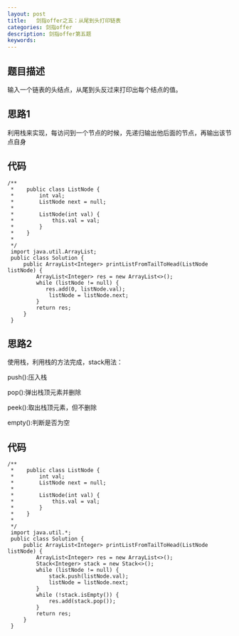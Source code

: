 ```yaml
---
layout: post
title:   剑指offer之五：从尾到头打印链表
categories: 剑指offer
description: 剑指offer第五题
keywords: 
---
```



## 题目描述

输入一个链表的头结点，从尾到头反过来打印出每个结点的值。

## 思路1

利用栈来实现，每访问到一个节点的时候，先递归输出他后面的节点，再输出该节点自身

## 代码



	/**
	 *    public class ListNode {
	 *        int val;
	 *        ListNode next = null;
	 *
	 *        ListNode(int val) {
	 *            this.val = val;
	 *        }
	 *    }
	 *
	 */
	 import java.util.ArrayList;
	 public class Solution {
	     public ArrayList<Integer> printListFromTailToHead(ListNode listNode) {
	         ArrayList<Integer> res = new ArrayList<>();
	         while (listNode != null) {
	            res.add(0, listNode.val);
	             listNode = listNode.next;
	         }
	         return res;
	     }
	 }
## 思路2

使用栈，利用栈的方法完成，stack用法：

push():压入栈

pop():弹出栈顶元素并删除

peek():取出栈顶元素，但不删除

empty():判断是否为空

## 代码

```
/**
 *    public class ListNode {
 *        int val;
 *        ListNode next = null;
 *
 *        ListNode(int val) {
 *            this.val = val;
 *        }
 *    }
 *
 */
 import java.util.*;
 public class Solution {
     public ArrayList<Integer> printListFromTailToHead(ListNode listNode) {
         ArrayList<Integer> res = new ArrayList<>();
         Stack<Integer> stack = new Stack<>();
         while (listNode != null) {
             stack.push(listNode.val);
             listNode = listNode.next;
         }
         while (!stack.isEmpty()) {
             res.add(stack.pop());
         }
         return res;
     }
 }
```

